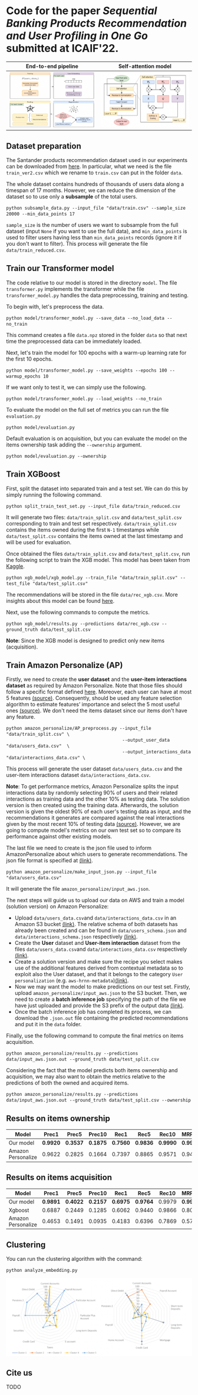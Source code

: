 # Code for the paper *Sequential Banking Products Recommendation and User Profiling in One Go* submitted at ICAIF'22.

|  End-to-end pipeline   |  Self-attention model  |
|:----------------------:|:----------------------:|
| ![](images/model1.png) | ![](images/model2.png) |

## Dataset preparation

The Santander products recommendation dataset used in our experiments can be downloaded from [here](https://www.kaggle.com/c/santander-product-recommendation/data?select=train_ver2.csv.zip).
In particular, what we need is the file `train_ver2.csv` which we rename to `train.csv` can put in the folder `data`.

The whole dataset contains hundreds of thousands of users data along a timespan of 17 months. However, we can reduce the dimension of the dataset so to use only a **subsample** of the total users.
```
python subsample_data.py --input_file "data/train.csv" --sample_size 20000 --min_data_points 17
```
`sample_size` is the number of users we want to subsample from the full dataset (input `None` if you want to use the full data), and `min_data_points` is used to filter users having less than `min_data_points` records (ignore it if you don't want to filter).
This process will generate the file `data/train_reduced.csv`.

## Train our Transformer model

The code relative to our model is stored in the directory `model`.
The file `transformer.py` implements the transformer while the file `transformer_model.py` handles the data preprocessing, training and testing.

To begin with, let's preprocess the data.
```
python model/transformer_model.py --save_data --no_load_data --no_train
```
This command creates a file `data.npz` stored in the folder `data` so that next time the preprocessed data can be immediately loaded.

Next, let's train the model for 100 epochs with a warm-up learning rate for the first 10 epochs.
```
python model/transformer_model.py --save_weights --epochs 100 --warmup_epochs 10
```

If we want only to test it, we can simply use the following.
```
python model/transformer_model.py --load_weights --no_train
```

To evaluate the model on the full set of metrics you can run the file `evaluation.py`
```
python model/evaluation.py
```
Default evaluation is on acquisition, but you can evaluate the model on the items ownership task adding the `--ownership` argument.
```
python model/evaluation.py --ownership
```

## Train XGBoost

First, split the dataset into separated train and a test set. We can do this by simply running the following command.
```
python split_train_test_set.py --input_file data/train_reduced.csv
```
It will generate two files: `data/train_split.csv` and `data/test_split.csv` corresponding to train and test set respectively.
`data/train_split.csv` contains the items owned during the first `N-1` timestamps while `data/test_split.csv` contains the items owned at the last timestamp and will be used for evaluation.

Once obtained the files `data/train_split.csv` and `data/test_split.csv`, run the following script to train the XGB model.
This model has been taken from [Kaggle](https://www.kaggle.com/sudalairajkumar/when-less-is-more).
```
python xgb_model/xgb_model.py --train_file "data/train_split.csv" --test_file "data/test_split.csv"
```
The recommendations will be stored in the file `data/rec_xgb.csv`. 
More insights about this model can be found [here](https://www.kaggle.com/c/santander-product-recommendation/discussion/25579).

Next, use the following commands to compute the metrics.
```
python xgb_model/results.py --predictions data/rec_xgb.csv --ground_truth data/test_split.csv
```
**Note**: Since the XGB model is designed to predict only new items (acquisition).

## Train Amazon Personalize (AP)

Firstly, we need to create the **user dataset** and the **user-item interactions dataset** as required by Amazon Personalize.
Note that those files should follow a specific format defined [here](https://docs.aws.amazon.com/personalize/latest/dg/how-it-works-dataset-schema.html).
Moreover, each user can have at most 5 features [(source)](https://docs.aws.amazon.com/personalize/latest/dg/how-it-works-dataset-schema.html). Consequently, should be used any feature selection algorithm to estimate features’ importance and select the 5 most useful ones [(source)](https://medium.com/genifyai/banking-products-recommendation-engine-what-we-learnt-building-our-minimum-viable-product-mvp-7097a52bb413). We don't need the items dataset since our items don't have any feature.
```
python amazon_personalize/AP_preprocess.py --input_file "data/train_split.csv" \
                                            --output_user_data "data/users_data.csv"  \
                                            --output_interactions_data "data/interactions_data.csv" \
```
This process will generate the user dataset `data/users_data.csv` and the user-item interactions dataset `data/interactions_data.csv`.

**Note**: To get performance metrics, Amazon Personalize splits the input interactions data by randomly selecting 90% of users and their related interactions as training data and the other 10% as testing data.
The solution version is then created using the training data. Afterwards, the solution version is given the oldest 90% of each user's testing data as input, and the recommendations it generates are compared against the real interactions given by the most recent 10% of testing data [(source)](https://docs.aws.amazon.com/personalize/latest/dg/recording-events.html).
However, we are going to compute model's metrics on our own test set so to compare its performance against other existing models.

The last file we need to create is the json file used to inform AmazonPersonalize about which users to generate recommendations.
The json file format is specified at [(link)](https://docs.aws.amazon.com/personalize/latest/dg/recommendations-batch.html).
```
python amazon_personalize/make_input_json.py --input_file "data/users_data.csv"
```
It will generate the file `amazon_personalize/input_aws.json`.

The next steps will guide us to upload our data on AWS and train a model (solution version) on Amazon Personalize:
- Upload `data/users_data.csv`and `data/interactions_data.csv` in an Amazon S3 bucket [(link)](https://docs.aws.amazon.com/personalize/latest/dg/data-prep-upload-s3.html). The relative schema of both datasets has already been created and can be found in `data/users_schema.json` and `data/interactions_schema.json` respectively [(link)](https://docs.aws.amazon.com/personalize/latest/dg/how-it-works-dataset-schema.html).
- Create the **User** dataset and **User-item interaction** dataset from the files `data/users_data.csv`and `data/interactions_data.csv` respectively [(link)](https://docs.aws.amazon.com/personalize/latest/dg/data-prep-importing.html). 
- Create a solution version and make sure the recipe you select makes use of the additional features derived from contextual metadata so to exploit also the User dataset, and that it belongs to the category `User personalization` (e.g. `aws-hrnn-metadata`)[(link)](https://docs.aws.amazon.com/personalize/latest/dg/training-deploying-solutions.html).
- Now we may want the model to make predictions on our test set. Firstly, upload `amazon_personalize/input_aws.json` to the S3 bucket. Then, we need to create a **batch inference job** specifying the path of the file we have just uploaded and provide the S3 prefix of the output data [(link)](https://docs.aws.amazon.com/personalize/latest/dg/recommendations-batch.html). 
- Once the batch inference job has completed its process, we can download the `.json.out` file containing the predicted recommendations and put it in the `data` folder.

Finally, use the following command to compute the final metrics on items acquisition.
```
python amazon_personalize/results.py --predictions data/input_aws.json.out --ground_truth data/test_split.csv
```
Considering the fact that the model predicts both items ownership and acquisition, we may also want to obtain the metrics relative to the predictions of both the owned and acquired items.
```
python amazon_personalize/results.py --predictions data/input_aws.json.out --ground_truth data/test_split.csv --ownership
```


## Results on items ownership
| Model                      | Prec1  | Prec5 | Prec10 | Rec1 | Rec5 | Rec10 | MRR20 | NDCG20 |
|----------------------------|--------|-------|-------|-------|------|-------|-------|--------|
| Our model                  | **0.9920**| **0.3537**| **0.1875** | **0.7560** | **0.9836** | **0.9990** | **0.9956**| **0.9961**|
| Amazon Personalize         | 0.9622| 0.2825| 0.1664 | 0.7397| 0.8865|0.9571 | 0.9435| 0.9435|

## Results on items acquisition
| Model                      | Prec1  | Prec5 | Prec10 | Rec1 | Rec5 | Rec10 | MRR20 | NDCG20 |
|----------------------------|--------|-------|-------|-------|------|-------|-------|--------|
| Our model                  | **0.9891**| **0.4022**| **0.2157** |**0.6975**|**0.9764**|0.9979| **0.9937**| **0.9941**|
| Xgboost                    | 0.6887| 0.2449| 0.1285 | 0.6062|0.9440|0.9866| 0.8054| 0.8556|
| Amazon Personalize         | 0.4653| 0.1491| 0.0935 |0.4183|0.6396|0.7869| 0.5788| 0.6505|

## Clustering

You can run the clustering algorithm with the command:
```
python analyze_embedding.py
```
![clustering](images/clustering.png?raw=true)

## Cite us

TODO
